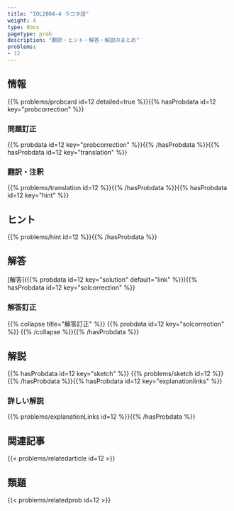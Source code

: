 ```yaml
---
title: "IOL2004-4 ラコタ語"
weight: 4
type: docs
pagetype: prob
description: "翻訳・ヒント・解答・解説のまとめ"
problems: 
- 12
---
```


## 情報

{{% problems/probcard id=12 detailed=true %}}{{% hasProbdata id=12 key="probcorrection" %}}

### 問題訂正

{{% probdata id=12 key="probcorrection" %}}{{% /hasProbdata %}}{{% hasProbdata id=12 key="translation" %}}

### 翻訳・注釈

{{% problems/translation id=12 %}}{{% /hasProbdata %}}{{% hasProbdata id=12 key="hint" %}}

## ヒント

{{% problems/hint id=12 %}}{{% /hasProbdata %}}

## 解答

[解答]({{% probdata id=12 key="solution" default="link" %}}){{% hasProbdata id=12 key="solcorrection" %}}

### 解答訂正

{{% collapse title="解答訂正" %}}
{{% probdata id=12 key="solcorrection" %}}
{{% /collapse %}}{{% /hasProbdata %}}

## 解説

{{% hasProbdata id=12 key="sketch" %}}
{{% problems/sketch id=12 %}}
{{% /hasProbdata %}}{{% hasProbdata id=12 key="explanationlinks" %}}

### 詳しい解説

{{% problems/explanationLinks id=12 %}}{{% /hasProbdata %}}

## 関連記事

{{< problems/relatedarticle id=12 >}}

## 類題

{{< problems/relatedprob id=12 >}}
